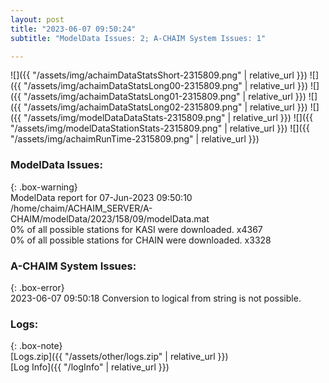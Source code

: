 ```yaml
---
layout: post
title: "2023-06-07 09:50:24"
subtitle: "ModelData Issues: 2; A-CHAIM System Issues: 1"

---
```


![]({{ "/assets/img/achaimDataStatsShort-2315809.png" | relative_url }})
![]({{ "/assets/img/achaimDataStatsLong00-2315809.png" | relative_url }})
![]({{ "/assets/img/achaimDataStatsLong01-2315809.png" | relative_url }})
![]({{ "/assets/img/achaimDataStatsLong02-2315809.png" | relative_url }})
![]({{ "/assets/img/modelDataDataStats-2315809.png" | relative_url }})
![]({{ "/assets/img/modelDataStationStats-2315809.png" | relative_url }})
![]({{ "/assets/img/achaimRunTime-2315809.png" | relative_url }})


### ModelData Issues:  
  
{: .box-warning}  
 ModelData report for 07-Jun-2023 09:50:10   
 /home/chaim/ACHAIM_SERVER/A-CHAIM/modelData/2023/158/09/modelData.mat   
 0% of all possible stations for KASI were downloaded. x4367   
 0% of all possible stations for CHAIN were downloaded. x3328   
  
### A-CHAIM System Issues:  
  
{: .box-error}  
2023-06-07 09:50:18 Conversion to logical from string is not possible.  

### Logs:  
  
{: .box-note}  
[Logs.zip]({{ "/assets/other/logs.zip" | relative_url }})  
[Log Info]({{ "/logInfo" | relative_url }})  
